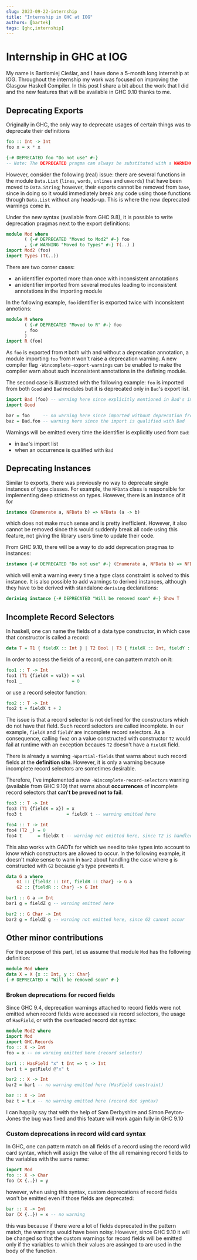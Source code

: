 ```yaml
---
slug: 2023-09-22-internship
title: "Internship in GHC at IOG"
authors: [bartek]
tags: [ghc,internship]
---
```


# Internship in GHC at IOG

My name is Bartłomiej Cieślar, and I have done a 5-month long
internship at IOG. Throughout the internship my work was focused on improving
the Glasgow Haskell Compiler. In this post I share a bit about the work that I
did and the new features that will be available in GHC 9.10 thanks to me.

## Deprecating Exports

Originally in GHC, the only way to deprecate usages of certain things was to
deprecate their definitions

```haskell
foo :: Int -> Int
foo x = x * x

{-# DEPRECATED foo "Do not use" #-}
-- Note: The DEPRECATED pragma can always be substituted with a WARNING pragma
```

However, consider the following (real) issue: there are several functions in
the module `Data.List` (`lines`, `words`, `unlines` and `unwords`) that have
been moved to `Data.String`; however, their exports cannot be removed from
`base`, since in doing so it would immediately break any code using those
functions through `Data.List` without any heads-up. This is where the new
deprecated warnings come in.

Under the new syntax (available from GHC 9.8), it is possible to write deprecation pragmas next to the export definitions:

```haskell
module Mod where
       ( {-# DEPRECATED "Moved to Mod2" #-} foo
       , {-# WARNING "Moved to Types" #-} T(..) )
import Mod2 (foo)
import Types (T(..))
```

There are two corner cases:
- an identifier exported more than once with inconsistent annotations
- an identifier imported from several modules leading to inconsistent annotations in the importing module

In the following example, `foo` identifier is exported twice with inconsistent annotions:

```haskell
module M where
       ( {-# DEPRECATED "Moved to R" #-} foo
       , foo
       )
import R (foo)
```

As `foo` is exported from `M` both with and without a deprecation annotation, a module importing `foo` from `M` won't raise a deprecation warning.
A new compiler flag `-Wincomplete-export-warnings` can be enabled to make the compiler warn about such inconsistent annotations in the defining module.

The second case is illustrated with the following example: `foo` is imported from both `Good` and `Bad` modules but it is
deprecated only in `Bad`'s export list.

```haskell
import Bad (foo) -- warning here since explicitly mentioned in Bad's import list
import Good

bar = foo     -- no warning here since imported without deprecation from Good
baz = Bad.foo -- warning here since the import is qualified with Bad
```

Warnings will be emitted every time the identifier is explicitly used from `Bad`:
- in `Bad`'s import list
- when an occurrence is qualified with `Bad`


## Deprecating Instances

Similar to exports, there was previously no way to deprecate single instances
of type classes. For example, the `NFData` class is responsible for implementing
deep strictness on types. However, there is an instance of it for

```haskell
instance (Enumerate a, NFData b) => NFData (a -> b)
```

which does not make much sense and is pretty inefficient. However, it also
cannot be removed since this would suddenly break all code using this feature,
not giving the library users time to update their code.

From GHC 9.10, there will be a way to do add deprecation pragmas to instances:

```haskell
instance {-# DEPRECATED "Do not use" #-} (Enumerate a, NFData b) => NFData (a -> b)
```

which will emit a warning every time a type class constraint is solved to this
instance. It is also possible to add warnings to derived instances, although
they have to be derived with standalone `deriving` declarations:

```haskell
deriving instance {-# DEPRECATED "Will be removed soon" #-} Show T
```

## Incomplete Record Selectors

In haskell, one can name the fields of a data type constructor, in which case
that constructor is called a record:

```haskell
data T = T1 { fieldX :: Int } | T2 Bool | T3 { fieldX :: Int, fieldY :: Char }
```

In order to access the fields of a record, one can pattern match on it:

```haskell
foo1 :: T -> Int
foo1 (T1 {fieldX = val}) = val
foo1 _                   = 0
```

or use a record selector function:

```haskell
foo2 :: T -> Int
foo2 t = fieldX t + 2
```

The issue is that a record selector is not defined for the constructors
which do not have that field. Such record selectors are called incomplete.
In our example, `fieldX` and `fieldY` are incomplete record selectors.
As a consequence, calling `foo2` on a value constructed with constructor `T2`
would fail at runtime with an exception becaues `T2` doesn't have a `fieldX` field. 

There is already a warning `-Wpartial-fields` that warns about such record fields at the **definition site**.
However, it is only a warning because incomplete record selectors are sometimes desirable.

Therefore, I've implemented a new `-Wincomplete-record-selectors` warning (available from GHC 9.10)
that warns about **occurrences** of incomplete record selectors that **can't be proved not to fail**.


```haskell
foo3 :: T -> Int
foo3 (T1 {fieldX = x}) = x
foo3 t                 = fieldX t -- warning emitted here

foo4 :: T -> Int
foo4 (T2 _) = 0
foo4 t      = fieldX t -- warning not emitted here, since T2 is handled by the previous equation
```

This also works with GADTs for which we need to take types into account to know which constructors
are allowed to occur. In the following example, it doesn't make sense to warn in `bar2` about handling
the case where `g` is constructed with `G2` because `g`'s type prevents it.

```haskell
data G a where
    G1 :: {fieldZ :: Int, fieldR :: Char} -> G a
    G2 :: {fieldR :: Char} -> G Int

bar1 :: G a -> Int
bar1 g = fieldZ g -- warning emitted here

bar2 :: G Char -> Int
bar2 g = fieldZ g -- warning not emitted here, since G2 cannot occur
```

## Other minor contributions

For the purpose of this part, let us assume that module `Mod` has the following definition:

```haskell
module Mod where
data X = X {x :: Int, y :: Char}
{-# DEPRECATED x "Will be removed soon" #-}
```

### Broken deprecations for record fields

Since GHC 9.4, deprecation warnings attached to record fields were not emitted when record fields
were accessed via record selectors, the usage of `HasField`, or with the overloaded record dot syntax:

```haskell
module Mod2 where
import Mod
import GHC.Records
foo :: X -> Int
foo = x -- no warning emitted here (record selector)

bar1 :: HasField "x" t Int => t -> Int
bar1 t = getField @"x" t

bar2 :: X -> Int
bar2 = bar1 -- no warning emitted here (HasField constraint)

baz :: X -> Int
baz t = t.x -- no warning emitted here (record dot syntax)
```

I can happily say that with the help of Sam Derbyshire and Simon Peyton-Jones
the bug was fixed and this feature will work again fully in GHC 9.10

### Custom deprecations in record wild card syntax

In GHC, one can pattern match on all fields of a record using the record wild
card syntax, which will assign the value of the all remaining record fields to
the variables with the same name:

```haskell
import Mod
foo :: X -> Char
foo (X {..}) = y
```

however, when using this syntax, custom deprecations of record fields won't be
emitted even if those fields are deprecated:

```haskell
bar :: X -> Int
bar (X {..}) = x -- no warning
```

this was because if there were a lot of fields deprecated in the pattern match,
the warnings would have been noisy. However, since GHC 9.10 it will be changed
so that the custom warnings for record fields will be emitted only if the
variables to which their values are assinged to are used in the body of the
function.
